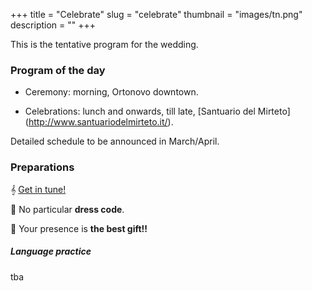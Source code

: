 +++
title = "Celebrate"
slug = "celebrate"
thumbnail = "images/tn.png"
description = ""
+++

This is the tentative program for the wedding.

### Program of the day

* Ceremony: morning, Ortonovo downtown.

* Celebrations: lunch and onwards, till late, [Santuario del Mirteto] (http://www.santuariodelmirteto.it/).

Detailed schedule to be announced in March/April.

### Preparations

&#119070; [Get in tune!](https://www.youtube.com/watch?v=_xPz0K_CrgA&app=desktop)

&#128090; No particular **dress code**.

&#127873; Your presence is **the best gift!!**

##### Language practice

tba

